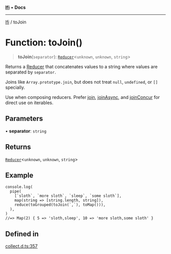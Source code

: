 [**lfi**](../readme.md) • **Docs**

---

[lfi](../globals.md) / toJoin

# Function: toJoin()

> **toJoin**(`separator`): [`Reducer`](../type-aliases/Reducer.md)\<`unknown`,
> `unknown`, `string`\>

Returns a [Reducer](../type-aliases/Reducer.md) that concatenates values to a
string where values are separated by `separator`.

Joins like `Array.prototype.join`, but does not treat `null`, `undefined`, or
`[]` specially.

Use when composing reducers. Prefer [join](join.md), [joinAsync](joinAsync.md),
and [joinConcur](joinConcur.md) for direct use on iterables.

## Parameters

• **separator**: `string`

## Returns

[`Reducer`](../type-aliases/Reducer.md)\<`unknown`, `unknown`, `string`\>

## Example

```
console.log(
  pipe(
    [`sloth`, `more sloth`, `sleep`, `some sloth`],
    map(string => [string.length, string]),
    reduce(toGrouped(toJoin(`,`), toMap())),
  ),
)
//=> Map(2) { 5 => 'sloth,sleep', 10 => 'more sloth,some sloth' }
```

## Defined in

[collect.d.ts:357](https://github.com/TomerAberbach/lfi/blob/dd796c78d3ff68ae7bf4a0272b3cbeca688438e7/src/operations/collect.d.ts#L357)
